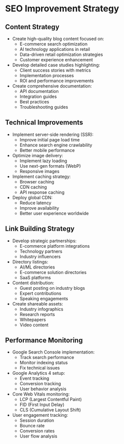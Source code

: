 # SEO Improvement Strategy

## Content Strategy
- Create high-quality blog content focused on:
  - E-commerce search optimization
  - AI technology applications in retail
  - Data-driven retail optimization strategies
  - Customer experience enhancement
- Develop detailed case studies highlighting:
  - Client success stories with metrics
  - Implementation processes
  - ROI and performance improvements
- Create comprehensive documentation:
  - API documentation
  - Integration guides
  - Best practices
  - Troubleshooting guides

## Technical Improvements
- Implement server-side rendering (SSR):
  - Improve initial page load time
  - Enhance search engine crawlability
  - Better mobile performance
- Optimize image delivery:
  - Implement lazy loading
  - Use next-gen formats (WebP)
  - Responsive images
- Implement caching strategy:
  - Browser caching
  - CDN caching
  - API response caching
- Deploy global CDN:
  - Reduce latency
  - Improve availability
  - Better user experience worldwide

## Link Building Strategy
- Develop strategic partnerships:
  - E-commerce platform integrations
  - Technology partners
  - Industry influencers
- Directory listings:
  - AI/ML directories
  - E-commerce solution directories
  - SaaS platforms
- Content distribution:
  - Guest posting on industry blogs
  - Expert contributions
  - Speaking engagements
- Create shareable assets:
  - Industry infographics
  - Research reports
  - Whitepapers
  - Video content

## Performance Monitoring
- Google Search Console implementation:
  - Track search performance
  - Monitor indexing status
  - Fix technical issues
- Google Analytics 4 setup:
  - Event tracking
  - Conversion tracking
  - User behavior analysis
- Core Web Vitals monitoring:
  - LCP (Largest Contentful Paint)
  - FID (First Input Delay)
  - CLS (Cumulative Layout Shift)
- User engagement tracking:
  - Session duration
  - Bounce rate
  - Conversion rates
  - User flow analysis